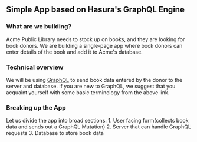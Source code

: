 ## Simple App based on Hasura's GraphQL Engine

### What are we building?
Acme Public Library needs to stock up on books, and they are looking for book donors. We are building a single-page app where book donors can enter details of the book and add it to Acme's database.

### Technical overview
We will be using [GraphQL](https://learn.hasura.io/graphql/react/intro-to-graphql) to send book data entered by the donor to the server and database. If you are new to GraphQL, we suggest that you acquaint yourself with some basic terminology from the above link.

### Breaking up the App
Let us divide the app into broad sections:
    1. User facing form(collects book data and sends out a GraphQL Mutation)
    2. Server that can handle GraphQL requests
    3. Database to store book data